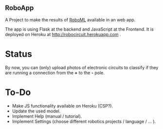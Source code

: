 ## RoboApp ##
A Project to make the results of [RoboML](https://github.com/Ben-Karr/RoboMl) available in an web app.

The app is using Flask at the backend and JavaScript at the Frontend. It is deployed on Heroku at http://robocircuit.herokuapp.com .

# Status #
By now, you can (only) upload photos of electronic circuits to classify if they are running a connection from the __+__ to the __-__ pole.

# To-Do #
* Make JS functionality available on Heroku (CSP?).
* Update the used model.
* Implement Help (manual / tutorial).
* Implement Settings (choose different robotics projects / language / … ).